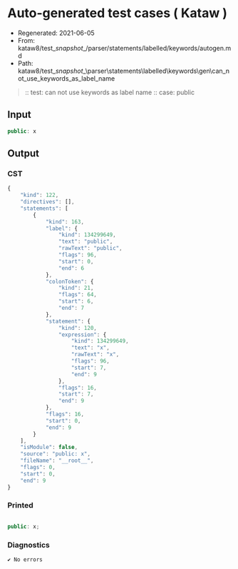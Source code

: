 # Auto-generated test cases ( Kataw )
- Regenerated: 2021-06-05
- From: kataw8/test\__snapshot__/parser/statements/labelled/keywords/autogen.md
- Path: kataw8/test\__snapshot__\parser\statements\labelled\keywords\gen\can_not_use_keywords_as_label_name
> :: test: can not use keywords as label name
> :: case: public
## Input

`````js
public: x
`````
## Output

### CST

```javascript
{
    "kind": 122,
    "directives": [],
    "statements": [
        {
            "kind": 163,
            "label": {
                "kind": 134299649,
                "text": "public",
                "rawText": "public",
                "flags": 96,
                "start": 0,
                "end": 6
            },
            "colonToken": {
                "kind": 21,
                "flags": 64,
                "start": 6,
                "end": 7
            },
            "statement": {
                "kind": 120,
                "expression": {
                    "kind": 134299649,
                    "text": "x",
                    "rawText": "x",
                    "flags": 96,
                    "start": 7,
                    "end": 9
                },
                "flags": 16,
                "start": 7,
                "end": 9
            },
            "flags": 16,
            "start": 0,
            "end": 9
        }
    ],
    "isModule": false,
    "source": "public: x",
    "fileName": "__root__",
    "flags": 0,
    "start": 0,
    "end": 9
}
```

### Printed

```javascript

public: x;
```

### Diagnostics

```javascript
✔ No errors
```

